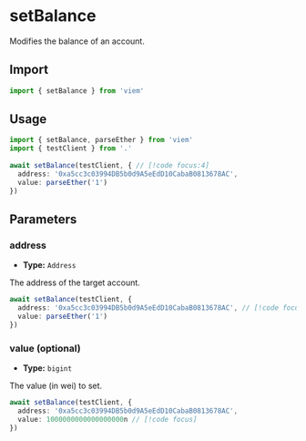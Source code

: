 # setBalance

Modifies the balance of an account.

## Import 

```ts
import { setBalance } from 'viem'
```

## Usage

```ts
import { setBalance, parseEther } from 'viem'
import { testClient } from '.'
 
await setBalance(testClient, { // [!code focus:4]
  address: '0xa5cc3c03994DB5b0d9A5eEdD10CabaB0813678AC',
  value: parseEther('1')
})
```

## Parameters

### address

- **Type:** `Address`

The address of the target account.

```ts
await setBalance(testClient, {
  address: '0xa5cc3c03994DB5b0d9A5eEdD10CabaB0813678AC', // [!code focus]
  value: parseEther('1')
})
```

### value (optional)

- **Type:** `bigint`

The value (in wei) to set.

```ts
await setBalance(testClient, {
  address: '0xa5cc3c03994DB5b0d9A5eEdD10CabaB0813678AC',
  value: 1000000000000000000n // [!code focus]
})
```